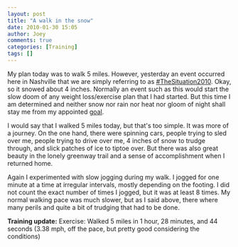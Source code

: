 ```yaml
---
layout: post
title: "A walk in the snow"
date: 2010-01-30 15:05
author: Joey
comments: true
categories: [Training]
tags: []
---
```

My plan today was to walk 5 miles. However, yesterday an event occurred here in Nashville that we are simply referring to as [#TheSituation2010](http://nashvillest.com/2010/01/29/happy-hour-snow-day/). Okay, so it snowed about 4 inches. Normally an event such as this would start the slow doom of any weight loss/exercise plan that I had started. But this time I am determined and neither snow nor rain nor heat nor gloom of night shall stay me from my appointed [goal](http://nashville.competitor.com/).

I would say that I walked 5 miles today, but that's too simple. It was more of a journey. On the one hand, there were spinning cars, people trying to sled over me, people trying to drive over me, 4 inches of snow to trudge through, and slick patches of ice to tiptoe over. But there was also great beauty in the lonely greenway trail and a sense of accomplishment when I returned home.

Again I experimented with slow jogging during my walk. I jogged for one minute at a time at irregular intervals, mostly depending on the footing. I did not count the exact number of times I jogged, but it was at least 8 times. My normal walking pace was much slower, but as I said above, there where many perils and quite a bit of trudging that had to be done.

**Training update:**
Exercise: Walked 5 miles in 1 hour, 28 minutes, and 44 seconds (3.38 mph, off the pace, but pretty good considering the conditions)
